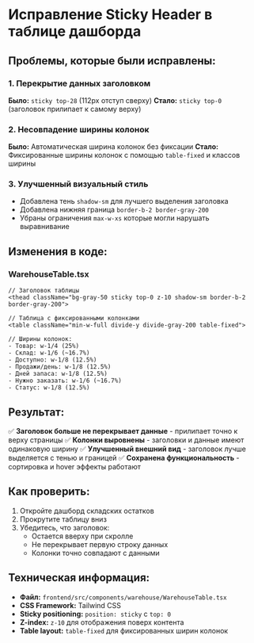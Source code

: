 # Исправление Sticky Header в таблице дашборда

## Проблемы, которые были исправлены:

### 1. **Перекрытие данных заголовком**

**Было:** `sticky top-28` (112px отступ сверху)
**Стало:** `sticky top-0` (заголовок прилипает к самому верху)

### 2. **Несовпадение ширины колонок**

**Было:** Автоматическая ширина колонок без фиксации
**Стало:** Фиксированные ширины колонок с помощью `table-fixed` и классов ширины

### 3. **Улучшенный визуальный стиль**

-   Добавлена тень `shadow-sm` для лучшего выделения заголовка
-   Добавлена нижняя граница `border-b-2 border-gray-200`
-   Убраны ограничения `max-w-xs` которые могли нарушать выравнивание

## Изменения в коде:

### WarehouseTable.tsx

```tsx
// Заголовок таблицы
<thead className="bg-gray-50 sticky top-0 z-10 shadow-sm border-b-2 border-gray-200">

// Таблица с фиксированными колонками
<table className="min-w-full divide-y divide-gray-200 table-fixed">

// Ширины колонок:
- Товар: w-1/4 (25%)
- Склад: w-1/6 (~16.7%)
- Доступно: w-1/8 (12.5%)
- Продажи/день: w-1/8 (12.5%)
- Дней запаса: w-1/8 (12.5%)
- Нужно заказать: w-1/6 (~16.7%)
- Статус: w-1/8 (12.5%)
```

## Результат:

✅ **Заголовок больше не перекрывает данные** - прилипает точно к верху страницы
✅ **Колонки выровнены** - заголовки и данные имеют одинаковую ширину
✅ **Улучшенный внешний вид** - заголовок лучше выделяется с тенью и границей
✅ **Сохранена функциональность** - сортировка и hover эффекты работают

## Как проверить:

1. Откройте дашборд складских остатков
2. Прокрутите таблицу вниз
3. Убедитесь, что заголовок:
    - Остается вверху при скролле
    - Не перекрывает первую строку данных
    - Колонки точно совпадают с данными

## Техническая информация:

-   **Файл:** `frontend/src/components/warehouse/WarehouseTable.tsx`
-   **CSS Framework:** Tailwind CSS
-   **Sticky positioning:** `position: sticky` с `top: 0`
-   **Z-index:** `z-10` для отображения поверх контента
-   **Table layout:** `table-fixed` для фиксированных ширин колонок
